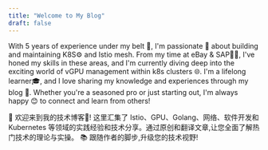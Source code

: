 ```yaml
---
title: "Welcome to My Blog"
draft: false
---
```


With 5 years of experience under my belt 🔧, I'm passionate 💪 about building and maintaining K8S⚙️
and Istio mesh. From my time at eBay & SAP👨‍💻,
I've honed my skills in these areas, and I'm currently diving
deep into the exciting world of vGPU management within k8s clusters 🌐. I'm a lifelong learner🎓, and I love sharing my knowledge and experiences through my blog 📖.
Whether you're a seasoned pro or just starting out,
I'm always happy 😊 to connect and learn from others!

👋 欢迎来到我的技术博客🌠! 这里汇集了 Istio、GPU、Golang、网络、软件开发和 Kubernetes
等领域的实践经验和技术分享。通过原创和翻译文章,让您全面了解热门技术的理论与实操。
📚 跟随作者的脚步,升级您的技术视野!